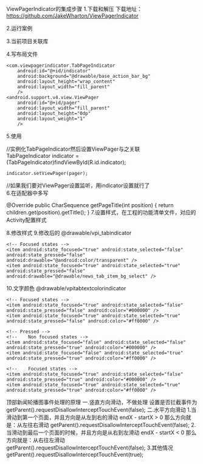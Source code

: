 ViewPagerIndicator的集成步骤
1.下载和解压 下载地址： https://github.com/JakeWharton/ViewPagerIndicator

2.运行案例

3.当前项目关联库

4.写布局文件 <LinearLayout
xmlns:android="http://schemas.android.com/apk/res/android"
android:orientation="vertical"
android:layoutwidth="fillparent"
android:layoutheight="fillparent">

    <com.viewpagerindicator.TabPageIndicator  
        android:id="@+id/indicator"  
        android:background="@drawable/base_action_bar_bg"  
        android:layout_height="wrap_content"  
        android:layout_width="fill_parent"  
        />  
    <android.support.v4.view.ViewPager  
        android:id="@+id/pager"  
        android:layout_width="fill_parent"  
        android:layout_height="0dp"  
        android:layout_weight="1"  
        />  

</LinearLayout>  
5.使用

  //实例化TabPageIndicator然后设置ViewPager与之关联  
    TabPageIndicator indicator = (TabPageIndicator)findViewById(R.id.indicator);  

    indicator.setViewPager(pager);  

   //如果我们要对ViewPager设置监听，用indicator设置就行了  
6.在适配器中多写

  @Override
    public CharSequence getPageTitle(int position) {
        return  children.get(position).getTitle();
  }
7.设置样式，在工程的功能清单文件，对应的Activity配置样式 <activity android:name=".MainActivity" android:theme="@style/Theme.PageIndicatorDefaults"/>

8.修改样式
9.修改后的 @drawable/vpi_tabindicator
<selector xmlns:android="http://schemas.android.com/apk/res/android">
    <!-- Non focused states -->
    <item android:state_focused="false" android:state_selected="false" android:state_pressed="false" android:drawable="@android:color/transparent" />
    <item android:state_focused="false" android:state_selected="true"  android:state_pressed="false" android:drawable="@drawable/news_tab_item_bg_select" />

    <!-- Focused states -->
    <item android:state_focused="true" android:state_selected="false" android:state_pressed="false" android:drawable="@android:color/transparent" />
    <item android:state_focused="true" android:state_selected="true"  android:state_pressed="false" android:drawable="@drawable/news_tab_item_bg_select" />

<!-- Pressed -->
<!--    Non focused states -->
<item android:state_focused="false" android:state_selected="false" android:state_pressed="true" android:drawable="@android:color/transparent" />
<item android:state_focused="false" android:state_selected="true"  android:state_pressed="true" android:drawable="@drawable/news_tab_item_bg_select" />

<!--    Focused states -->
<item android:state_focused="true" android:state_selected="false" android:state_pressed="true" android:drawable="@android:color/transparent" />
<item android:state_focused="true" android:state_selected="true"  android:state_pressed="true" android:drawable="@drawable/news_tab_item_bg_select" />
10.文字颜色
@drawable/vpitabtextcolorindicator
<selector xmlns:android="http://schemas.android.com/apk/res/android">
    <!-- Non focused states -->
    <item android:state_focused="false" android:state_selected="false" android:state_pressed="false" android:color="#000000" />
    <item android:state_focused="false" android:state_selected="true"  android:state_pressed="false" android:color="#ff0000" />

    <!-- Focused states -->
    <item android:state_focused="true" android:state_selected="false" android:state_pressed="false" android:color="#000000" />
    <item android:state_focused="true" android:state_selected="true"  android:state_pressed="false" android:color="#ff0000" />

    <!-- Pressed -->
    <!--    Non focused states -->
    <item android:state_focused="false" android:state_selected="false" android:state_pressed="true" android:color="#000000" />
    <item android:state_focused="false" android:state_selected="true"  android:state_pressed="true" android:color="#ff0000" />

    <!--    Focused states -->
    <item android:state_focused="true" android:state_selected="false" android:state_pressed="true" android:color="#000000" />
    <item android:state_focused="true" android:state_selected="true"  android:state_pressed="true" android:color="#ff0000" />
</selector>
顶部新闻轮播图事件处理的原理
一.竖直方向滑动，不做处理 设置是否拦截事件为 getParent().requestDisallowInterceptTouchEvent(false);
二.水平方向滑动 1.当滑动到第一个页面，并且方向是从左到右的滑动 endX - startX > 0 那么方向就是：从左往右滑动 getParent().requestDisallowInterceptTouchEvent(false);
2.当滑动到最后一个页面的时候，并且方向是从右到左滑动 endX - startX < 0 那么方向就是：从右往左滑动 getParent().requestDisallowInterceptTouchEvent(false);
3.其他情况 getParent().requestDisallowInterceptTouchEvent(true);
